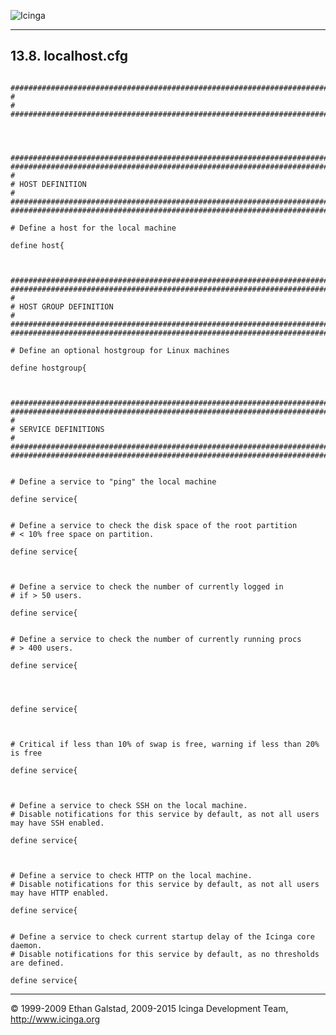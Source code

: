  ![Icinga](../images/logofullsize.png "Icinga") 

* * * * *

13.8. localhost.cfg
-------------------

<pre><code>
###############################################################################
#
#
###############################################################################




###############################################################################
###############################################################################
#
# HOST DEFINITION
#
###############################################################################
###############################################################################

# Define a host for the local machine

define host{



###############################################################################
###############################################################################
#
# HOST GROUP DEFINITION
#
###############################################################################
###############################################################################

# Define an optional hostgroup for Linux machines

define hostgroup{



###############################################################################
###############################################################################
#
# SERVICE DEFINITIONS
#
###############################################################################
###############################################################################


# Define a service to "ping" the local machine

define service{


# Define a service to check the disk space of the root partition
# < 10% free space on partition.

define service{



# Define a service to check the number of currently logged in
# if > 50 users.

define service{


# Define a service to check the number of currently running procs
# > 400 users.

define service{




define service{



# Critical if less than 10% of swap is free, warning if less than 20% is free

define service{



# Define a service to check SSH on the local machine.
# Disable notifications for this service by default, as not all users may have SSH enabled.

define service{



# Define a service to check HTTP on the local machine.
# Disable notifications for this service by default, as not all users may have HTTP enabled.

define service{


# Define a service to check current startup delay of the Icinga core daemon.
# Disable notifications for this service by default, as no thresholds are defined.

define service{
</code></pre>

* * * * *


© 1999-2009 Ethan Galstad, 2009-2015 Icinga Development Team,
http://www.icinga.org
